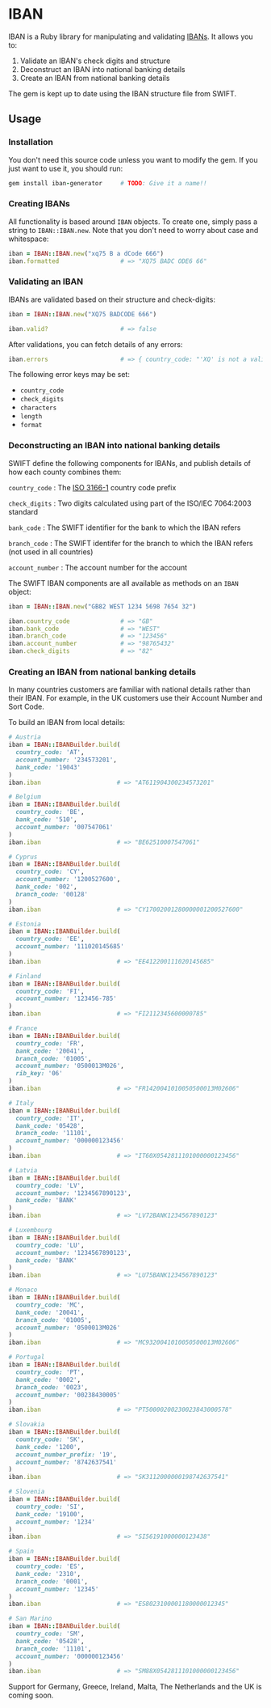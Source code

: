 # IBAN

IBAN is a Ruby library for manipulating and validating
[IBANs](http://en.wikipedia.org/wiki/International_Bank_Account_Number). It
allows you to:
1) Validate an IBAN's check digits and structure
2) Deconstruct an IBAN into national banking details
3) Create an IBAN from national banking details

The gem is kept up to date using the IBAN structure file from SWIFT.

## Usage

### Installation

You don't need this source code unless you want to modify the gem. If you just
want to use it, you should run:

```ruby
gem install iban-generator     # TODO: Give it a name!!
```

### Creating IBANs

All functionality is based around `IBAN` objects. To create one, simply pass a
string to `IBAN::IBAN.new`. Note that you don't need to worry about case and
whitespace:

```ruby
iban = IBAN::IBAN.new("xq75 B a dCode 666")
iban.formatted                 # => "XQ75 BADC ODE6 66"
```

### Validating an IBAN

IBANs are validated based on their structure and check-digits:

```ruby
iban = IBAN::IBAN.new("XQ75 BADCODE 666")

iban.valid?                    # => false
```

After validations, you can fetch details of any errors:

```ruby
iban.errors                    # => { country_code: "'XQ' is not a valid..." }
```

The following error keys may be set:
- `country_code`
- `check_digits`
- `characters`
- `length`
- `format`

### Deconstructing an IBAN into national banking details

SWIFT define the following components for IBANs, and publish details of how each
county combines them:

`country_code`
:    The [ISO 3166-1](http://en.wikipedia.org/wiki/ISO_3166-1_alpha-2#Officially_assigned_code_elements) country code prefix

`check_digits`
:    Two digits calculated using part of the ISO/IEC 7064:2003 standard

`bank_code`
:    The SWIFT identifier for the bank to which the IBAN refers

`branch_code`
:    The SWIFT identifer for the branch to which the IBAN refers (not used in all countries)

`account_number`
:    The account number for the account

The SWIFT IBAN components are all available as methods on an `IBAN` object:

```ruby
iban = IBAN::IBAN.new("GB82 WEST 1234 5698 7654 32")

iban.country_code              # => "GB"
iban.bank_code                 # => "WEST"
iban.branch_code               # => "123456"
iban.account_number            # => "98765432"
iban.check_digits              # => "82"
```

### Creating an IBAN from national banking details

In many countries customers are familiar with national details rather than
their IBAN. For example, in the UK customers use their Account Number and Sort
Code.

To build an IBAN from local details:

```ruby
# Austria
iban = IBAN::IBANBuilder.build(
  country_code: 'AT',
  account_number: '234573201',
  bank_code: '19043'
)
iban.iban                     # => "AT611904300234573201"

# Belgium
iban = IBAN::IBANBuilder.build(
  country_code: 'BE',
  bank_code: '510',
  account_number: '007547061'
)
iban.iban                     # => "BE62510007547061"

# Cyprus
iban = IBAN::IBANBuilder.build(
  country_code: 'CY',
  account_number: '1200527600',
  bank_code: '002',
  branch_code: '00128'
)
iban.iban                     # => "CY17002001280000001200527600"

# Estonia
iban = IBAN::IBANBuilder.build(
  country_code: 'EE',
  account_number: '111020145685'
)
iban.iban                     # => "EE412200111020145685"

# Finland
iban = IBAN::IBANBuilder.build(
  country_code: 'FI',
  account_number: '123456-785'
)
iban.iban                     # => "FI2112345600000785"

# France
iban = IBAN::IBANBuilder.build(
  country_code: 'FR',
  bank_code: '20041',
  branch_code: '01005',
  account_number: '0500013M026',
  rib_key: '06'
)
iban.iban                     # => "FR1420041010050500013M02606"

# Italy
iban = IBAN::IBANBuilder.build(
  country_code: 'IT',
  bank_code: '05428',
  branch_code: '11101',
  account_number: '000000123456'
)
iban.iban                     # => "IT60X0542811101000000123456"

# Latvia
iban = IBAN::IBANBuilder.build(
  country_code: 'LV',
  account_number: '1234567890123',
  bank_code: 'BANK'
)
iban.iban                     # => "LV72BANK1234567890123"

# Luxembourg
iban = IBAN::IBANBuilder.build(
  country_code: 'LU',
  account_number: '1234567890123',
  bank_code: 'BANK'
)
iban.iban                     # => "LU75BANK1234567890123"

# Monaco
iban = IBAN::IBANBuilder.build(
  country_code: 'MC',
  bank_code: '20041',
  branch_code: '01005',
  account_number: '0500013M026'
)
iban.iban                     # => "MC9320041010050500013M02606"

# Portugal
iban = IBAN::IBANBuilder.build(
  country_code: 'PT',
  bank_code: '0002',
  branch_code: '0023',
  account_number: '00238430005'
)
iban.iban                     # => "PT50000200230023843000578"

# Slovakia
iban = IBAN::IBANBuilder.build(
  country_code: 'SK',
  bank_code: '1200',
  account_number_prefix: '19',
  account_number: '8742637541'
)
iban.iban                     # => "SK3112000000198742637541"

# Slovenia
iban = IBAN::IBANBuilder.build(
  country_code: 'SI',
  bank_code: '19100',
  account_number: '1234'
)
iban.iban                     # => "SI56191000000123438"

# Spain
iban = IBAN::IBANBuilder.build(
  country_code: 'ES',
  bank_code: '2310',
  branch_code: '0001',
  account_number: '12345'
)
iban.iban                     # => "ES8023100001180000012345"

# San Marino
iban = IBAN::IBANBuilder.build(
  country_code: 'SM',
  bank_code: '05428',
  branch_code: '11101',
  account_number: '000000123456'
)
iban.iban                     # => "SM88X0542811101000000123456"
```

Support for Germany, Greece, Ireland, Malta, The Netherlands and the
UK is coming soon.
